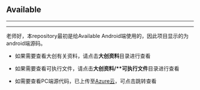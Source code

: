 ## Available

--- 
---
老师好，本repository最初是给Available Android端使用的，因此项目显示的为android端源码。

- 如果需要查看大创有关资料，请点击**大创资料**目录进行查看

- 如果需要查看可执行文件，请点击**大创资料/\*\*可执行文件**目录进行查看
  
- 如需要查看PC端源代码，已上传至[Azure云](dev.azure.com/27620221/AvailablePC)，可点击跳转查看
